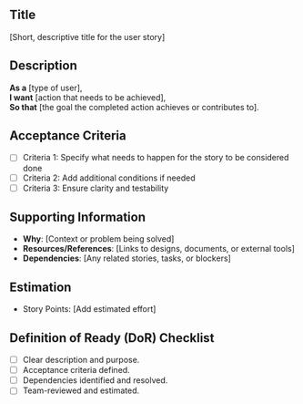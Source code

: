 ## Title
[Short, descriptive title for the user story]

## Description
**As a** [type of user],  
**I want** [action that needs to be achieved],  
**So that** [the goal the completed action achieves or contributes to].

## Acceptance Criteria
- [ ] Criteria 1: Specify what needs to happen for the story to be considered done
- [ ] Criteria 2: Add additional conditions if needed
- [ ] Criteria 3: Ensure clarity and testability

## Supporting Information
- **Why**: [Context or problem being solved]
- **Resources/References**: [Links to designs, documents, or external tools]
- **Dependencies**: [Any related stories, tasks, or blockers]

## Estimation
- Story Points: [Add estimated effort]

## Definition of Ready (DoR) Checklist
- [ ] Clear description and purpose.
- [ ] Acceptance criteria defined.
- [ ] Dependencies identified and resolved.
- [ ] Team-reviewed and estimated.
